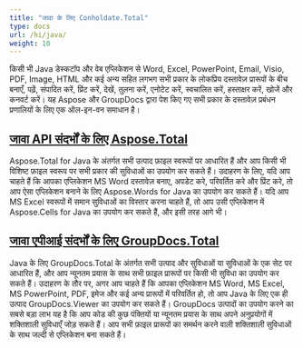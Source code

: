 ```yaml
---
title: "जावा के लिए Conholdate.Total"
type: docs
url: /hi/java/
weight: 10
---
```


किसी भी Java डेस्कटॉप और वेब एप्लिकेशन से Word, Excel, PowerPoint, Email, Visio, PDF, Image, HTML और कई अन्य सहित लगभग सभी प्रकार के लोकप्रिय दस्तावेज़ प्रारूपों के बीच बनाएँ, पढ़ें, संपादित करें, प्रिंट करें, देखें, तुलना करें, एनोटेट करें, स्वचालित करें, हस्ताक्षर करें, खोजें और कनवर्ट करें। यह Aspose और GroupDocs द्वारा पेश किए गए सभी प्रकार के दस्तावेज़ प्रबंधन प्रणालियों के लिए एक ऑल-इन-वन समाधान है।

## [जावा API संदर्भों के लिए Aspose.Total](/aspose-total-for-java/)

Aspose.Total for Java के अंतर्गत सभी उत्पाद फ़ाइल स्वरूपों पर आधारित हैं और आप किसी भी विशिष्ट फ़ाइल स्वरूप पर सभी प्रकार की सुविधाओं का उपयोग कर सकते हैं। उदाहरण के लिए, यदि आप चाहते हैं कि आपका एप्लिकेशन MS Word दस्तावेज़ बनाए, अपडेट करे, परिवर्तित करे और प्रिंट करे, तो आप ऐसा एप्लिकेशन बनाने के लिए Aspose.Words for Java का उपयोग कर सकते हैं। यदि आप MS Excel स्वरूपों में समान सुविधाओं का विस्तार करना चाहते हैं, तो आप उसी एप्लिकेशन में Aspose.Cells for Java का उपयोग कर सकते हैं, और इसी तरह आगे भी।

## [जावा एपीआई संदर्भों के लिए GroupDocs.Total](/groupdocs-total-for-java/)

Java के लिए GroupDocs.Total के अंतर्गत सभी उत्पाद और सुविधाओं या सुविधाओं के एक सेट पर आधारित हैं, और आप न्यूनतम प्रयास के साथ सभी फ़ाइल प्रारूपों पर किसी भी सुविधा का उपयोग कर सकते हैं। उदाहरण के तौर पर, अगर आप चाहते हैं कि आपका एप्लिकेशन MS Word, MS Excel, MS PowerPoint, PDF, इमेज और कई अन्य प्रारूपों में परिवर्तित हो, तो आप Java के लिए एक ही उत्पाद GroupDocs.Viewer का उपयोग कर सकते हैं। GroupDocs उत्पादों का उपयोग करने का सबसे बड़ा लाभ यह है कि आप कोड की कुछ पंक्तियों या न्यूनतम प्रयास के साथ अपने अनुप्रयोगों में शक्तिशाली सुविधाएँ जोड़ सकते हैं। आप सभी फ़ाइल प्रारूपों का समर्थन करने वाली शक्तिशाली सुविधाओं के साथ जल्दी से एप्लिकेशन बना सकते हैं।